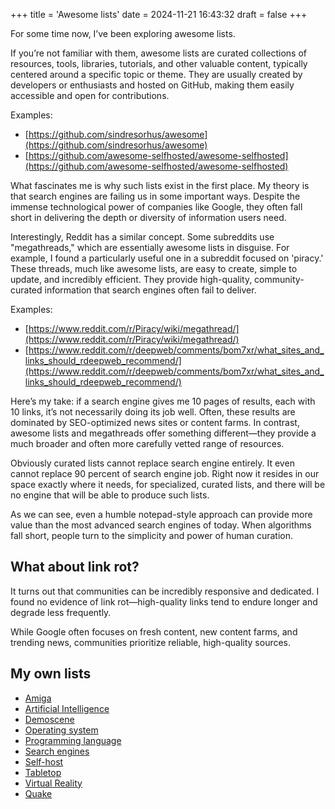 +++
title = 'Awesome lists'
date = 2024-11-21 16:43:32
draft = false
+++

For some time now, I’ve been exploring awesome lists.

If you’re not familiar with them, awesome lists are curated collections of resources, tools, libraries, tutorials, and other valuable content, typically centered around a specific topic or theme. They are usually created by developers or enthusiasts and hosted on GitHub, making them easily accessible and open for contributions.

Examples:
 - [https://github.com/sindresorhus/awesome](https://github.com/sindresorhus/awesome)
 - [https://github.com/awesome-selfhosted/awesome-selfhosted](https://github.com/awesome-selfhosted/awesome-selfhosted)

What fascinates me is why such lists exist in the first place. My theory is that search engines are failing us in some important ways. Despite the immense technological power of companies like Google, they often fall short in delivering the depth or diversity of information users need.

Interestingly, Reddit has a similar concept. Some subreddits use "megathreads," which are essentially awesome lists in disguise. For example, I found a particularly useful one in a subreddit focused on 'piracy.' These threads, much like awesome lists, are easy to create, simple to update, and incredibly efficient. They provide high-quality, community-curated information that search engines often fail to deliver.

Examples:
 - [https://www.reddit.com/r/Piracy/wiki/megathread/](https://www.reddit.com/r/Piracy/wiki/megathread/)
 - [https://www.reddit.com/r/deepweb/comments/bom7xr/what_sites_and_links_should_rdeepweb_recommend/](https://www.reddit.com/r/deepweb/comments/bom7xr/what_sites_and_links_should_rdeepweb_recommend/)

Here’s my take: if a search engine gives me 10 pages of results, each with 10 links, it’s not necessarily doing its job well. Often, these results are dominated by SEO-optimized news sites or content farms. In contrast, awesome lists and megathreads offer something different—they provide a much broader and often more carefully vetted range of resources.

Obviously curated lists cannot replace search engine entirely. It even cannot replace 90 percent of search engine job. Right now it resides in our space exactly where it needs, for specialized, curated lists, and there will be no engine that will be able to produce such lists.

As we can see, even a humble notepad-style approach can provide more value than the most advanced search engines of today. When algorithms fall short, people turn to the simplicity and power of human curation.

## What about link rot?

It turns out that communities can be incredibly responsive and dedicated. I found no evidence of link rot—high-quality links tend to endure longer and degrade less frequently.

While Google often focuses on fresh content, new content farms, and trending news, communities prioritize reliable, high-quality sources.

## My own lists

 - [Amiga](https://rumca-js.github.io/quickstart/public/static_lists/amiga.html)
 - [Artificial Intelligence](https://rumca-js.github.io/quickstart/public/static_lists/artificial_intelligence.html)
 - [Demoscene](https://rumca-js.github.io/quickstart/public/static_lists/demoscene.html)
 - [Operating system](https://rumca-js.github.io/quickstart/public/static_lists/operating_system.html)
 - [Programming language](https://rumca-js.github.io/quickstart/public/static_lists/programming_language.html)
 - [Search engines](https://rumca-js.github.io/quickstart/public/static_lists/search_engines.html)
 - [Self-host](https://rumca-js.github.io/quickstart/public/static_lists/selfhost.html)
 - [Tabletop](https://rumca-js.github.io/quickstart/public/static_lists/tabletop_game.html)
 - [Virtual Reality](https://rumca-js.github.io/quickstart/public/static_lists/virtual_reality.html)
 - [Quake](https://rumca-js.github.io/quickstart/public/static_lists/quake.html)
